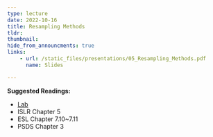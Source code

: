 ```yaml
---
type: lecture
date: 2022-10-16
title: Resampling Methods
tldr: 
thumbnail: 
hide_from_announcments: true
links: 
    - url: /static_files/presentations/05_Resampling_Methods.pdf
      name: Slides

---
```

**Suggested Readings:**
- [Lab](https://github.com/phonchi/ISLP_labs/blob/main/Ch05-resample-lab.ipynb)
- ISLR Chapter 5
- ESL Chapter 7.10~7.11
- PSDS Chapter 3


